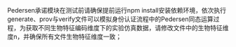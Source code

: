 Pedersen承诺模块在测试前请确保提前运行npm install安装依赖环境，依次执行generate、prov与verify文件可以模拟身份认证流程中的Pedersen同态运算过程，为获取不同生物特征编码维度下的实验仿真数据，请修改文件中的生物特征维度n，并确保所有文件生物特征维度一致；

